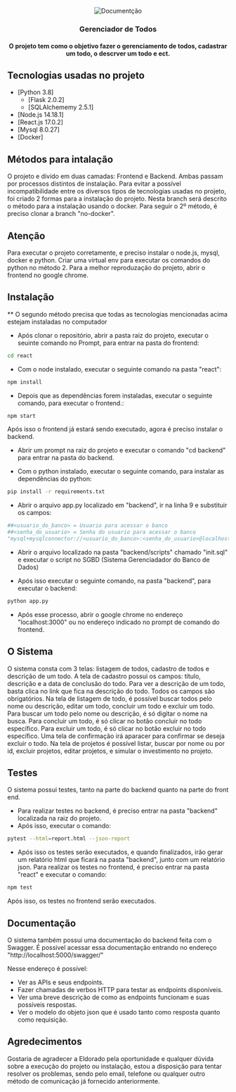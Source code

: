 <p align="center">
    <img src="https://i.imgur.com/rSyq3MW.png" alt="Documentção"></a>
</p>

<h3 align="center">Gerenciador de Todos</h3>

<h4 align="center">O projeto tem como o objetivo fazer o gerenciamento de todos, cadastrar um todo, o descrver um todo e ect.</h4>

## Tecnologias usadas no projeto

- [Python 3.8]
    - [Flask 2.0.2]
    - [SQLAlchememy 2.5.1]
- [Node.js 14.18.1]
- [React.js 17.0.2]
- [Mysql 8.0.27]
- [Docker]

## Métodos para intalação

O projeto e divido em duas camadas: Frontend e Backend. Ambas passam por processos distintos de instalação.
Para evitar a possível incompatibilidade entre os diversos tipos de tecnologias usadas no projeto, foi criado 2 formas para a instalação do projeto.
Nesta branch será descrito o método para a instalação usando o docker. Para seguir o 2º método, é preciso clonar a branch "no-docker". 

## Atenção

Para executar o projeto corretamente, e preciso instalar o node.js, mysql, docker e python.
Criar uma virtual env para executar os comandos do python no método 2.
Para a melhor reproduzação do projeto, abrir o frontend no google chrome.

## Instalação

** O segundo método precisa que todas as tecnologias mencionadas acima estejam instaladas no computador

- Após clonar o repositório, abrir a pasta raiz do projeto, executar o seuinte comando no Prompt, para entrar na pasta do frontend:

```bash
cd react
``` 

- Com o node instalado, executar o seguinte comando na pasta "react": 

```bash
npm install
``` 

- Depois que as dependências forem instaladas, executar o seguinte comando, para executar o frontend.:

```bash
npm start
``` 

Após isso o frontend já estará sendo executado, agora é preciso instalar o backend.

- Abrir um prompt na raiz do projeto e executar o comando "cd backend" para entrar na pasta do backend.

- Com o python instalado, executar o seguinte comando, para instalar as dependências do python: 

```bash
pip install -r requirements.txt
``` 

- Abrir o arquivo app.py localizado em "backend", ir na linha 9 e substituir os campos:

```python
##<usuario_do_banco> = Usuario para acessar o banco
##<senha_do_usuario> = Senha do usuario para acessar o banco
"mysql+mysqlconnector://<usuario_do_banco>:<senha_do_usuario>@localhost/teste"
```

- Abrir o arquivo localizado na pasta "backend/scripts" chamado "init.sql" e executar o script no SGBD (Sistema Gerenciadador do Banco de Dados)

- Após isso executar o seguinte comando, na pasta "backend", para executar o backend:

```bash
python app.py
``` 

- Após esse processo, abrir o google chrome no endereço "localhost:3000" ou no endereço indicado no prompt de comando do frontend.

## O Sistema

O sistema consta com 3 telas: listagem de todos, cadastro de todos e descrição de um todo.
A tela de cadastro possui os campos: título, descrição e a data de conclusão do todo.
Para ver a descrição de um todo, basta clica no link que fica na descrição do todo.
Todos os campos são obrigatórios.
Na tela de listagem de todo, é possível buscar todos pelo nome ou descrição, editar um todo, concluir um todo e excluir um todo.
Para buscar um todo pelo nome ou descrição, é só digitar o nome na busca.
Para concluir um todo, é só clicar no botão concluir no todo específico.
Para excluir um todo, é só clicar no botão excluir no todo específico. Uma tela de confirmação irá aparacer para confirmar se deseja excluir o todo.
Na tela de projetos é possível listar, buscar por nome ou por id, excluir projetos, editar projetos, e simular o investimento no projeto.

## Testes

O sistema possui testes, tanto na parte do backend quanto na parte do front end.
- Para realizar testes no backend, é preciso entrar na pasta "backend" localizada na raiz do projeto.
- Após isso, executar o comando:
```bash
pytest --html=report.html --json-report
``` 
- Após isso os testes serão executados, e quando finalizados, irão gerar um relatório html que ficará na pasta "backend", junto com um relatório json.
Para realizar os testes no frontend, é preciso entrar na pasta "react" e executar o comando:
```bash
npm test
``` 
Após isso, os testes no frontend serão executados.

## Documentação

O sistema também possui uma documentação do backend feita com o Swagger.
É possivel acessar essa documentação entrando no endereço "http://localhost:5000/swagger/"

Nesse endereço é possível:
- Ver as APIs e seus endpoints.
- Fazer chamadas de verbos HTTP para testar as endpoints disponíveis.
- Ver uma breve descrição de como as endpoints funcionam e suas possíveis respostas.
- Ver o modelo do objeto json que é usado tanto como resposta quanto como requisição.


## Agredecimentos
Gostaria de agradecer a Eldorado pela oportunidade e qualquer dúvida sobre a execução do projeto ou instalação, estou a disposição para tentar resolver os problemas, sendo pelo email, telefone ou qualquer outro método de comunicação já fornecido anteriormente.
